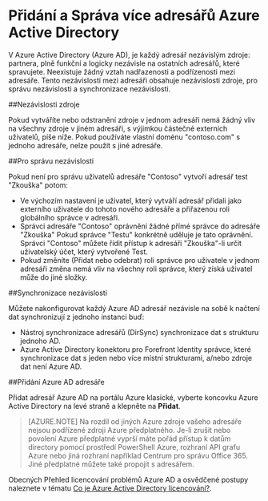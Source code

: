 <properties
   pageTitle="Přidání a Správa více adresářů Azure Active Directory | Microsoft Azure"
   description="Pokyny a doporučené postupy pro přidání a Správa adresářů služby Azure Active Directory vysvětlující adresáře jako nezávislým zdroje"
   services="active-directory"
   documentationCenter=""
   authors="curtand"
   manager="femila"
   editor=""/>

<tags
   ms.service="active-directory"
   ms.devlang="na"
   ms.topic="article"
   ms.tgt_pltfrm="na"
   ms.workload="identity"
   ms.date="08/23/2016"
   ms.author="curtand"/>

# <a name="add-and-manage-multiple-azure-active-directory-directories"></a>Přidání a Správa více adresářů Azure Active Directory

V Azure Active Directory (Azure AD), je každý adresář nezávislým zdroje: partnera, plně funkční a logicky nezávisle na ostatních adresářů, které spravujete. Neexistuje žádný vztah nadřazenosti a podřízenosti mezi adresáře. Tento nezávislosti mezi adresáři obsahuje nezávislosti zdroje, pro správu nezávislosti a synchronizace nezávislosti.

##<a name="resource-independence"></a>Nezávislosti zdroje

Pokud vytváříte nebo odstranění zdroje v jednom adresáři nemá žádný vliv na všechny zdroje v jiném adresáři, s výjimkou částečné externích uživatelů, píše níže. Pokud používáte vlastní doménu "contoso.com" s jednoho adresáře, nelze použít s jiné adresáře.

##<a name="administrative-independence"></a>Pro správu nezávislosti

Pokud není pro správu uživatelů adresáře "Contoso" vytvoří adresář test "Zkouška" potom:
- Ve výchozím nastavení je uživatel, který vytváří adresář přidali jako externího uživatele do tohoto nového adresáře a přiřazenou roli globálního správce v adresáři.
- Správci adresáře "Contoso" oprávnění žádné přímé správce do adresáře "Zkouška" Pokud správce "Testu" konkrétně uděluje je tato oprávnění. Správci "Contoso" můžete řídit přístup k adresáři "Zkouška"-li určit uživatelský účet, který vytvořené Test.
- Pokud změníte (Přidat nebo odebrat) roli správce pro uživatele v jednom adresáři změna nemá vliv na všechny roli správce, který získá uživatel může do jiné složky.

##<a name="synchronization-independence"></a>Synchronizace nezávislosti

Můžete nakonfigurovat každý Azure AD adresář nezávisle na sobě k načtení dat synchronizují z jednoho instanci buď:
  - Nástroj synchronizace adresářů (DirSync) synchronizace dat s strukturu jednoho AD.
  - Azure Active Directory konektoru pro Forefront Identity správce, které synchronizace dat s jeden nebo více místní strukturami, a/nebo zdroje dat není Azure AD.

##<a name="add-an-azure-ad-directory"></a>Přidání Azure AD adresáře

Přidat adresář Azure AD na portálu Azure klasické, vyberte koncovku Azure Active Directory na levé straně a klepněte na **Přidat**.

> [AZURE.NOTE]   Na rozdíl od jiných Azure zdroje vašeho adresáře nejsou podřízené zdroji Azure předplatného. Je-li zrušit nebo povolení Azure předplatné vyprší máte pořád přístup k datům directory pomocí prostředí PowerShell Azure, rozhraní API grafu Azure nebo jiná rozhraní například Centrum pro správu Office 365. Jiné předplatné můžete také propojit s adresářem.

Obecných Přehled licencování problémů Azure AD a osvědčené postupy naleznete v tématu [Co je Azure Active Directory licencování?](active-directory-licensing-what-is.md).
